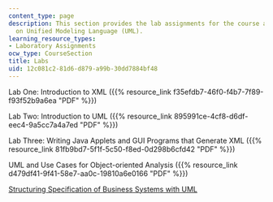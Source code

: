 ```yaml
---
content_type: page
description: This section provides the lab assignments for the course and tutorials
  on Unified Modeling Language (UML).
learning_resource_types:
- Laboratory Assignments
ocw_type: CourseSection
title: Labs
uid: 12c081c2-81d6-d879-a99b-30dd7884bf48
---
```


Lab One: Introduction to XML ({{% resource_link f35efdb7-46f0-f4b7-7f89-f93f52b9a6ea "PDF" %}})

Lab Two: Introduction to UML ({{% resource_link 895991ce-4cf8-d6df-eec4-9a5cc7a4a7ed "PDF" %}})

Lab Three: Writing Java Applets and GUI Programs that Generate XML ({{% resource_link 81fb9bd7-5f1f-5c50-f8ed-0d298b6cfd42 "PDF" %}})

UML and Use Cases for Object-oriented Analysis ({{% resource_link d479df41-9f41-58e7-aa0c-19810a6e0166 "PDF" %}})

[Structuring Specification of Business Systems with UML](http://sourcemaking.com/uml/modeling-business-systems/business-processes-and-business-systems)